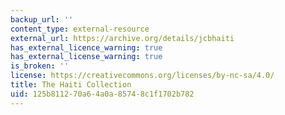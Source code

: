 ```yaml
---
backup_url: ''
content_type: external-resource
external_url: https://archive.org/details/jcbhaiti
has_external_licence_warning: true
has_external_license_warning: true
is_broken: ''
license: https://creativecommons.org/licenses/by-nc-sa/4.0/
title: The Haiti Collection
uid: 125b8112-70a6-4a0a-8574-8c1f1702b782
---
```

